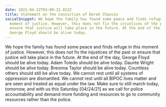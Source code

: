 ```yaml
---
date: 2021-04-22T03:09:22.822Z
title: Statement on the Conviction of Derek Chauvin
socialSnippet: We hope the family has found some peace and finds refuge in this
  moment of justice. However, this does not fix the injustices of the past or
  ensure that justice will take place in the future. At the end of the day,
  George Floyd should be alive today.
---
```

We hope the family has found some peace and finds refuge in this moment of justice. However, this does not fix the injustices of the past or ensure that justice will take place in the future. At the end of the day, George Floyd should be alive today. Adam Toledo should be alive today. Daunte Wright should be alive today. Breonna Taylor should be alive today. Countless others should still be alive today. We cannot rest until all systems of oppression are dismantled. We cannot rest until all BIPOC lives matter and are seen and treated as equal under the law. Make sure to still march today, tomorrow, and with us this Saturday \[04/24/21] as we call for police accountability and demand more funding and resources to go to community resources rather than the police.